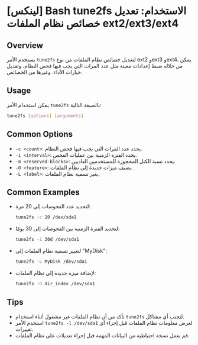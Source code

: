 # [لينكس] Bash tune2fs الاستخدام: تعديل خصائص نظام الملفات ext2/ext3/ext4

## Overview
يستخدم الأمر `tune2fs` لتعديل خصائص نظام الملفات من نوع ext2 وext3 وext4. يمكن من خلاله ضبط إعدادات معينة مثل عدد المرات التي يجب فيها فحص النظام، وتعديل خيارات الأداء، وغيرها من الخصائص.

## Usage
يمكن استخدام الأمر `tune2fs` بالصيغة التالية:

```bash
tune2fs [options] [arguments]
```

## Common Options
- `-c <count>`: يحدد عدد المرات التي يجب فيها فحص النظام.
- `-i <interval>`: يحدد الفترة الزمنية بين عمليات الفحص.
- `-m <reserved-blocks>`: يحدد نسبة الكتل المحجوزة للمستخدمين العاديين.
- `-O <feature>`: يضيف ميزات جديدة إلى نظام الملفات.
- `-L <label>`: يغير تسمية نظام الملفات.

## Common Examples
- لتحديد عدد الفحوصات إلى 20 مرة:
    ```bash
    tune2fs -c 20 /dev/sda1
    ```

- لتحديد الفترة الزمنية بين الفحوصات إلى 30 يومًا:
    ```bash
    tune2fs -i 30d /dev/sda1
    ```

- لتغيير تسمية نظام الملفات إلى "MyDisk":
    ```bash
    tune2fs -L MyDisk /dev/sda1
    ```

- لإضافة ميزة جديدة إلى نظام الملفات:
    ```bash
    tune2fs -O dir_index /dev/sda1
    ```

## Tips
- تأكد من أن نظام الملفات غير مشغول أثناء استخدام `tune2fs` لتجنب أي مشاكل.
- استخدم الأمر `tune2fs -l /dev/sda1` لعرض معلومات نظام الملفات قبل إجراء أي تغييرات.
- قم بعمل نسخة احتياطية من البيانات المهمة قبل إجراء تعديلات على نظام الملفات.